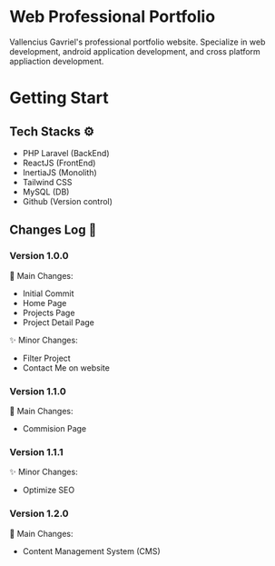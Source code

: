 # Web Professional Portfolio
Vallencius Gavriel's professional portfolio website. Specialize in web development, android application development, and cross platform appliaction development.

# Getting Start
## Tech Stacks ⚙️
- PHP Laravel (BackEnd)
- ReactJS (FrontEnd)
- InertiaJS (Monolith)
- Tailwind CSS
- MySQL (DB)
- Github (Version control)

## Changes Log 📜
### Version 1.0.0
🌟 Main Changes:
- Initial Commit
- Home Page
- Projects Page
- Project Detail Page

✨ Minor Changes:
- Filter Project
- Contact Me on website
### Version 1.1.0
🌟 Main Changes:
- Commision Page

### Version 1.1.1
✨ Minor Changes:
- Optimize SEO

### Version 1.2.0
🌟 Main Changes:
- Content Management System (CMS)
